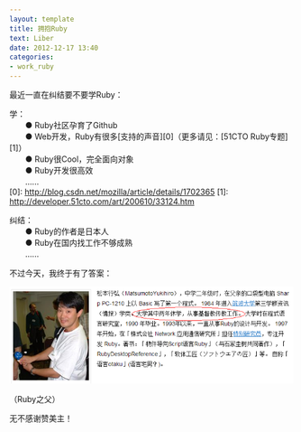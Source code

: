 ```yaml
---
layout: template
title: 拥抱Ruby
text: Liber
date: 2012-12-17 13:40
categories:
- work_ruby
---
```

最近一直在纠结要不要学Ruby：  

学：  
　　● Ruby社区孕育了Github  
　　● Web开发，Ruby有很多[支持的声音][0]（更多请见：[51CTO Ruby专题][1]）  
　　● Ruby很Cool，完全面向对象  
　　● Ruby开发很高效  
　　......  
[0]: http://blog.csdn.net/mozilla/article/details/1702365
[1]: http://developer.51cto.com/art/200610/33124.htm

纠结：  
　　● Ruby的作者是日本人  
　　● Ruby在国内找工作不够成熟  
　　......  
  
不过今天，我终于有了答案：  

<img src="/images/ruby_father.png" />  

（Ruby之父）   

无不感谢赞美主！  

